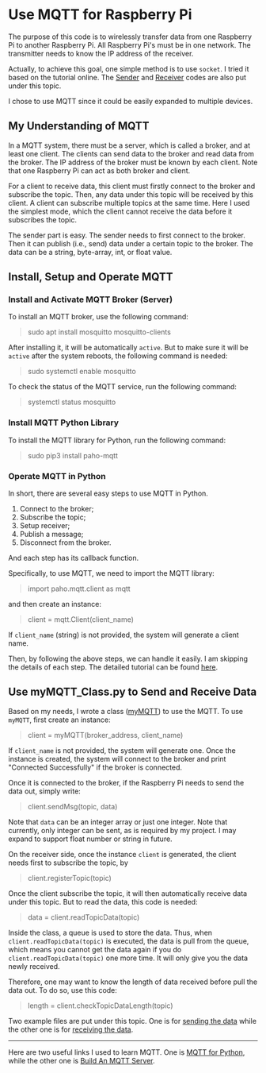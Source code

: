 # Use MQTT for Raspberry Pi

The purpose of this code is to wirelessly transfer data from one Raspberry Pi to another Raspberry Pi. All Raspberry Pi's must be in one network. The transmitter needs to know the IP address of the receiver. 

Actually, to achieve this goal, one simple method is to use `socket`. I tried it based on the tutorial online. The [Sender](Socket_Example/sendData_socket.py) and [Receiver](Socket_Example/recvData_socket.py) codes are also put under this topic. 

I chose to use MQTT since it could be easily expanded to multiple devices. 

## My Understanding of MQTT

In a MQTT system, there must be a server, which is called a broker, and at least one client. The clients can send data to the broker and read data from the broker. The IP address of the broker must be known by each client. Note that one Raspberry Pi can act as both broker and client. 

For a client to receive data, this client must firstly connect to the broker and subscribe the topic. Then, any data under this topic will be received by this client. A client can subscribe multiple topics at the same time. Here I used the simplest mode, which the client cannot receive the data before it subscribes the topic. 

The sender part is easy. The sender needs to first connect to the broker. Then it can publish (i.e., send) data under a certain topic to the broker. The data can be a string, byte-array, int, or float value.  



## Install, Setup and Operate MQTT

### Install and Activate MQTT Broker (Server)

To install an MQTT broker, use the following command:
> sudo apt install mosquitto mosquitto-clients

After installing it, it will be automatically `active`. But to make sure it will be `active` after the system reboots, the following command is needed: 
> sudo systemctl enable mosquitto
> 
To check the status of the MQTT service, run the following command: 
> systemctl status mosquitto

### Install MQTT Python Library

To install the MQTT library for Python, run the following command: 
> sudo pip3 install paho-mqtt

### Operate MQTT in Python

In short, there are several easy steps to use MQTT in Python. 
1. Connect to the broker; 
2. Subscribe the topic;
3. Setup receiver;
4. Publish a message;
5. Disconnect from the broker.

And each step has its callback function. 

Specifically, to use MQTT, we need to import the MQTT library:
> import paho.mqtt.client as mqtt

and then create an instance:
> client = mqtt.Client(client_name)

If `client_name` (string) is not provided, the system will generate a client name. 

Then, by following the above steps, we can handle it easily. I am skipping the details of each step. The detailed tutorial can be found [here](http://www.steves-internet-guide.com/mqtt-python-beginners-course/).


## Use myMQTT_Class.py to Send and Receive Data

Based on my needs, I wrote a class ([myMQTT](myMQTT_Class.py)) to use the MQTT. To use `myMQTT`, first create an instance: 
> client = myMQTT(broker_address, client_name)

If `client_name` is not provided, the system will generate one. Once the instance is created, the system will connect to the broker and print "Connected Successfully" if the broker is connected. 

Once it is connected to the broker, if the Raspberry Pi needs to send the data out, simply write:
> client.sendMsg(topic, data)

Note that `data` can be an integer array or just one integer. Note that currently, only integer can be sent, as is required by my project. I may expand to support float number or string in future. 


On the receiver side, once the instance `client` is generated, the client needs first to subscribe the topic, by
> client.registerTopic(topic)

Once the client subscribe the topic, it will then automatically receive data under this topic. But to read the data, this code is needed:
> data = client.readTopicData(topic)

Inside the class, a queue is used to store the data. Thus, when `client.readTopicData(topic)` is executed, the data is pull from the queue, which means you cannot get the data again if you do `client.readTopicData(topic)` one more time. It will only give you the data newly received. 

Therefore, one may want to know the length of data received before pull the data out. To do so, use this code:
> length = client.checkTopicDataLength(topic)


Two example files are put under this topic. One is for [sending the data](sendData_myMQTT.py) while the other one is for [receiving the data](recvData_myMQTT.py). 

---
Here are two useful links I used to learn MQTT. One is [MQTT for Python](http://www.steves-internet-guide.com/mqtt-python-beginners-course/), while the other one is [Build An MQTT Server](https://appcodelabs.com/introduction-to-iot-build-an-mqtt-server-using-raspberry-pi). 
